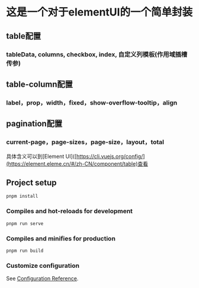 # 这是一个对于elementUI的一个简单封装

## table配置
### tableData, columns, checkbox, index, 自定义列模板(作用域插槽传参)

## table-column配置
### label，prop，width，fixed，show-overflow-tooltip，align

## pagination配置
### current-page，page-sizes，page-size，layout，total

具体含义可以到[Element UI]([https://cli.vuejs.org/config/](https://element.eleme.cn/#/zh-CN/component/table)查看

## Project setup
```
pnpm install
```

### Compiles and hot-reloads for development
```
pnpm run serve
```

### Compiles and minifies for production
```
pnpm run build
```

### Customize configuration
See [Configuration Reference](https://cli.vuejs.org/config/).
